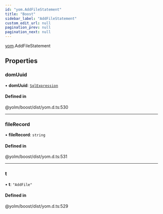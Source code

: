 ```yaml
---
id: "yom.AddFileStatement"
title: "Boost"
sidebar_label: "AddFileStatement"
custom_edit_url: null
pagination_prev: null
pagination_next: null
---
```


[yom](../namespaces/yom.md).AddFileStatement

## Properties

### domUuid

• **domUuid**: [`SqlExpression`](../namespaces/yom.md#sqlexpression)

#### Defined in

@yolm/boost/dist/yom.d.ts:530

___

### fileRecord

• **fileRecord**: `string`

#### Defined in

@yolm/boost/dist/yom.d.ts:531

___

### t

• **t**: ``"AddFile"``

#### Defined in

@yolm/boost/dist/yom.d.ts:529
